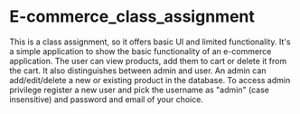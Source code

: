 # E-commerce_class_assignment
This is a class assignment, so it offers basic UI and limited functionality.
It's a simple application to show the basic functionality of an e-commerce application. The user can view products, add them to cart or delete it from the cart.
It also distinguishes between admin and user.
An admin can add/edit/delete a new or existing product in the database.
To access admin privilege register a new user and pick the username as "admin" (case insensitive) and password and email of your choice.
